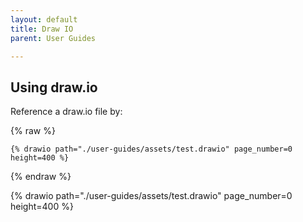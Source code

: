 ```yaml
---
layout: default
title: Draw IO
parent: User Guides

---
```

## Using draw.io

Reference a draw.io file by:

{% raw %}

```text
{% drawio path="./user-guides/assets/test.drawio" page_number=0 height=400 %}
```

{% endraw %}

{% drawio path="./user-guides/assets/test.drawio" page_number=0 height=400 %}
